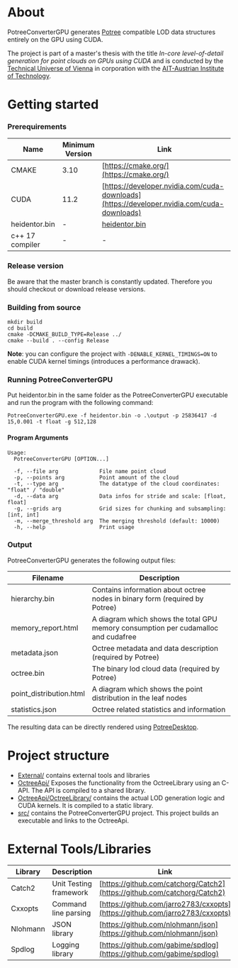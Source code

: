 # About

PotreeConverterGPU generates [Potree](https://github.com/potree/potree/) compatible LOD data structures entirely on 
the GPU using CUDA. 

The project is part of a master's thesis with the title *In-core level-of-detail generation for point clouds
on GPUs using CUDA* and is conducted by the [Technical Universe of Vienna](https://www.cg.tuwien.ac.at/research/projects/Scanopy/) 
in corporation with the [AIT-Austrian Institute of Technology](https://www.ait.ac.at/en/).

# Getting started

### Prerequirements

| Name              | Minimum Version   | Link                                      |
| ------------------|-------------------| ------------------------------------------|
| CMAKE             | 3.10              | [https://cmake.org/](https://cmake.org/)  |
| CUDA              | 11.2              | [https://developer.nvidia.com/cuda-downloads](https://developer.nvidia.com/cuda-downloads) |
| heidentor.bin     | -                 | [heidentor.bin](http://www41.world4you.com/potree/examples/morrowbay/heidentor.bin)                                      |
| c++ 17 compiler   | -                 | -                                          |

### Release version
Be aware that the master branch is constantly updated.
Therefore you should checkout or download release versions.

### Building from source
```
mkdir build
cd build
cmake -DCMAKE_BUILD_TYPE=Release ../
cmake --build . --config Release
```
**Note**: you can configure the project with ``-DENABLE_KERNEL_TIMINGS=ON`` to enable CUDA kernel timings (introduces a
performance drawack).

### Running PotreeConverterGPU
Put heidentor.bin in the same folder as the PotreeConverterGPU executable and run the program with the following
command:

```
PotreeConverterGPU.exe -f heidentor.bin -o .\output -p 25836417 -d 15,0.001 -t float -g 512,128
```

#### Program Arguments
```
Usage:
  PotreeConverterGPU [OPTION...]

  -f, --file arg             File name point cloud
  -p, --points arg           Point amount of the cloud
  -t, --type arg             The datatype of the cloud coordinates: "float" / "double"
  -d, --data arg             Data infos for stride and scale: [float, float]
  -g, --grids arg            Grid sizes for chunking and subsampling: [int, int]
  -m, --merge_threshold arg  The merging threshold (default: 10000)
  -h, --help                 Print usage
```

### Output
PotreeConverterGPU generates the following output files:

| Filename                  | Description                                                                           | 
| --------------------------|---------------------------------------------------------------------------------------|
| hierarchy.bin             | Contains information about octree nodes in binary form (required by Potree)           | 
| memory_report.html        | A diagram which shows the total GPU memory consumption per cudamalloc and cudafree    |
| metadata.json             | Octree metadata and data description (required by Potree)                             |
| octree.bin                | The binary lod cloud data (required by Potree)                                        |
| point_distribution.html   | A diagram which shows the point distribution in the leaf nodes                        |
| statistics.json           | Octree related statistics and information        

The resulting data can be directly rendered using [PotreeDesktop](https://github.com/potree/PotreeDesktop). 

# Project structure
-  [External/](External/) contains external tools and libraries
-  [OctreeApi/](OctreeApi/) Exposes the functionality from the OctreeLibrary using an C-API. The API is compiled to a shared library.
-  [OctreeApi/OctreeLibrary/](OctreeApi/OctreeLibrary) contains the actual LOD generation logic and CUDA kernels. It is compiled to a static library.
-  [src/](src/) contains the PotreeConverterGPU project. This project builds an executable and links to the OctreeApi.

# External Tools/Libraries
| Library           | Description               | Link                                      |
| ------------------|---------------------------|-------------------------------------------|
| Catch2            | Unit Testing framework    | [https://github.com/catchorg/Catch2](https://github.com/catchorg/Catch2)  |
| Cxxopts           | Command line parsing      | [https://github.com/jarro2783/cxxopts](https://github.com/jarro2783/cxxopts) |
| Nlohmann          | JSON library              | [https://github.com/nlohmann/json](https://github.com/nlohmann/json) |
| Spdlog            | Logging library           | [https://github.com/gabime/spdlog](https://github.com/gabime/spdlog) |
